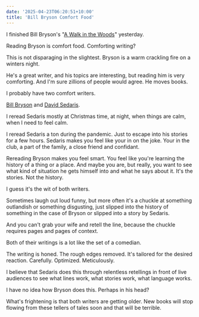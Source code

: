 ```yaml
---
date: '2025-04-23T06:20:51+10:00'
title: 'Bill Bryson Comfort Food'
---
```


I finished Bill Bryson's "[A Walk in the Woods](https://www.goodreads.com/book/show/9791.A_Walk_in_the_Woods)" yesterday.

Reading Bryson is comfort food. Comforting writing?

This is not disparaging in the slightest. Bryson is a warm crackling fire on a winters night.

He's a great writer, and his topics are interesting, but reading him is very comforting. And I'm sure zillions of people would agree. He moves books.

I probably have two comfort writers.

[Bill Bryson](https://en.wikipedia.org/wiki/Bill_Bryson) and [David Sedaris](https://en.wikipedia.org/wiki/David_Sedaris).

I reread Sedaris mostly at Christmas time, at night, when things are calm, when I need to feel calm.

I reread Sedaris a ton during the pandemic. Just to escape into his stories for a few hours. Sedaris makes you feel like your in on the joke. Your in the club, a part of the family, a close friend and confidant.

Rereading Bryson makes you feel smart. You feel like you're learning the history of a thing or a place. And maybe you are, but really, you want to see what kind of situation he gets himself into and what he says about it. It's the stories. Not the history.

I guess it's the wit of both writers.

Sometimes laugh out loud funny, but more often it's a chuckle at something outlandish or something disgusting, just slipped into the history of something in the case of Bryson or slipped into a story by Sedaris.

And you can't grab your wife and retell the line, because the chuckle requires pages and pages of context.

Both of their writings is a lot like the set of a comedian.

The writing is honed. The rough edges removed. It's tailored for the desired reaction. Carefully. Optimized. Meticulously.

I believe that Sedaris does this through relentless retellings in front of live audiences to see what lines work, what stories work, what language works.

I have no idea how Bryson does this. Perhaps in his head?

What's frightening is that both writers are getting older. New books will stop flowing from these tellers of tales soon and that will be terrible.
